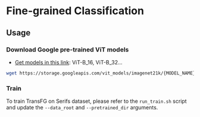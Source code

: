 # Fine-grained Classification


## Usage
### Download Google pre-trained ViT models

* [Get models in this link](https://console.cloud.google.com/storage/vit_models/): ViT-B_16, ViT-B_32...
```bash
wget https://storage.googleapis.com/vit_models/imagenet21k/{MODEL_NAME}.npz
```

### Train

To train TransFG on Serifs dataset, please refer to the `run_train.sh` script and update the `--data_root` and `--pretrained_dir` arguments. 